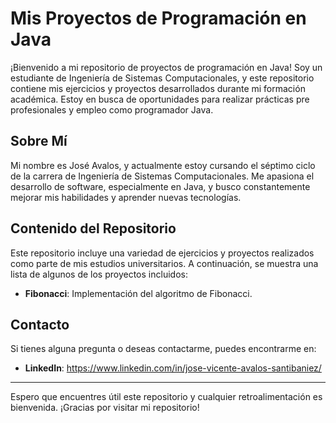 # Mis Proyectos de Programación en Java

¡Bienvenido a mi repositorio de proyectos de programación en Java! Soy un estudiante de Ingeniería de Sistemas Computacionales, y este repositorio contiene mis ejercicios y proyectos desarrollados durante mi formación académica. Estoy en busca de oportunidades para realizar prácticas pre profesionales y empleo como programador Java.

## Sobre Mí

Mi nombre es José Avalos, y actualmente estoy cursando el séptimo ciclo de la carrera de Ingeniería de  Sistemas Computacionales. Me apasiona el desarrollo de software, especialmente en Java, y busco constantemente mejorar mis habilidades y aprender nuevas tecnologías.

## Contenido del Repositorio

Este repositorio incluye una variedad de ejercicios y proyectos realizados como parte de mis estudios universitarios. A continuación, se muestra una lista de algunos de los proyectos incluidos:

- **Fibonacci**: Implementación del algoritmo de Fibonacci.

## Contacto

Si tienes alguna pregunta o deseas contactarme, puedes encontrarme en:

- **LinkedIn**: https://www.linkedin.com/in/jose-vicente-avalos-santibaniez/
---

Espero que encuentres útil este repositorio y cualquier retroalimentación es bienvenida. ¡Gracias por visitar mi repositorio!
